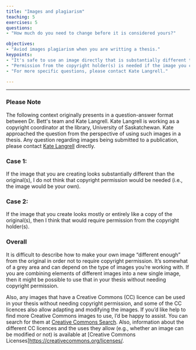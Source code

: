 ```yaml
---
title: "Images and plagiarism"
teaching: 5
exercises: 5
questions:
- "How much do you need to change before it is considered yours?"

objectives:
- "Aviod images plagiarism when you are writting a thesis."
keypoints:
- "It's safe to use an image directly that is substantially different than the original in your thesis."
- "Permission from the copyright holder(s) is needed if the image you created looks mostly/entirely like the original."
- "For more specific questions, please contact Kate Langrell."

---
```


---

### Please Note
The following context originally presents in a question-answer format between Dr. Bett's team and Kate Langrell. Kate Langrell is working as a copyright coordinator at the library, University of Saskatchewan. Kate approached the question from the perspective of using such images in a thesis. Any question regarding images being submitted to a publication, please contact [Kate Langrell](https://library.usask.ca/copyright/about-us/kate-langrell.php) directly. 

### Case 1: 
If the image that you are creating looks substantially different than the original(s), I do not think that copyright permission would be needed (i.e., the image would be your own). 

### Case 2: 
If the image that you create looks mostly or entirely like a copy of the original(s), then I think that would require permission from the copyright holder(s).

### Overall
It is difficult to describe how to make your own image “different enough” from the original in order not to require copyright permission. 
It’s somewhat of a grey area and can depend on the type of images you’re working with. If you are combining elements of different images into a new single image, then it might be possible to use that in your thesis without needing copyright permission. 

Also, any images that have a Creative Commons (CC) licence can be used in your thesis without needing copyright permission, and some of the CC licences also allow adapting and modifying the images. If you’d like help to find more Creative Commons images to use, I’d be happy to assist.
You can search for them at [Creative Commons Search](https://search.creativecommons.org/). Also, information about the different CC licences and the uses they allow (e.g., whether an image can be modified or not) is available at [Creative Commons Licenses]https://creativecommons.org/licenses/.
